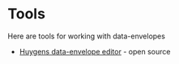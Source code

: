 # Tools

Here are tools for working with data-envelopes

* [Huygens data-envelope editor](https://github.com/knaw-huc/hi-data-envelop-editor) - open source
